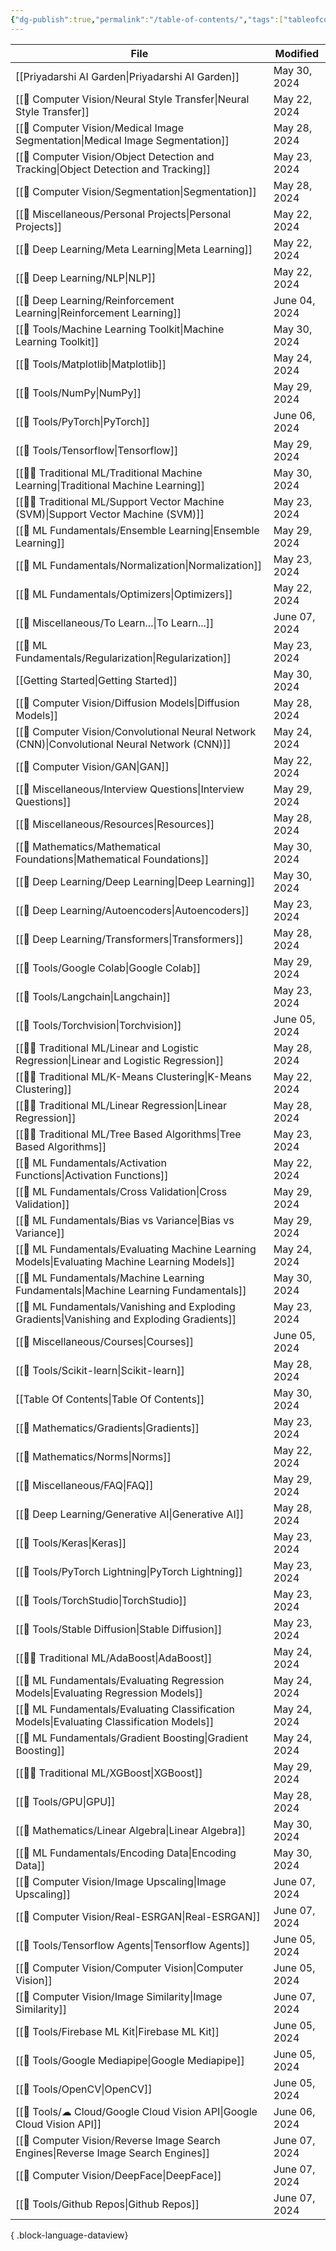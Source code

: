 ```yaml
---
{"dg-publish":true,"permalink":"/table-of-contents/","tags":["tableofcontents","toc"],"noteIcon":"2","updated":"2024-05-30T16:33:40.072+05:30"}
---
```



| File                                                                                             | Modified      |
| ------------------------------------------------------------------------------------------------ | ------------- |
| [[Priyadarshi AI Garden\|Priyadarshi AI Garden]]                                              | May 30, 2024  |
| [[👀 Computer Vision/Neural Style Transfer\|Neural Style Transfer]]                           | May 22, 2024  |
| [[👀 Computer Vision/Medical Image Segmentation\|Medical Image Segmentation]]                 | May 28, 2024  |
| [[👀 Computer Vision/Object Detection and Tracking\|Object Detection and Tracking]]           | May 23, 2024  |
| [[👀 Computer Vision/Segmentation\|Segmentation]]                                             | May 28, 2024  |
| [[🍭 Miscellaneous/Personal Projects\|Personal Projects]]                                     | May 22, 2024  |
| [[🤖 Deep Learning/Meta Learning\|Meta Learning]]                                             | May 22, 2024  |
| [[🤖 Deep Learning/NLP\|NLP]]                                                                 | May 22, 2024  |
| [[🤖 Deep Learning/Reinforcement Learning\|Reinforcement Learning]]                           | June 04, 2024 |
| [[🧰 Tools/Machine Learning Toolkit\|Machine Learning Toolkit]]                               | May 30, 2024  |
| [[🧰 Tools/Matplotlib\|Matplotlib]]                                                           | May 24, 2024  |
| [[🧰 Tools/NumPy\|NumPy]]                                                                     | May 29, 2024  |
| [[🧰 Tools/PyTorch\|PyTorch]]                                                                 | June 06, 2024 |
| [[🧰 Tools/Tensorflow\|Tensorflow]]                                                           | May 29, 2024  |
| [[🧑‍🏫 Traditional ML/Traditional Machine Learning\|Traditional Machine Learning]]           | May 30, 2024  |
| [[🧑‍🏫 Traditional ML/Support Vector Machine (SVM)\|Support Vector Machine (SVM)]]           | May 23, 2024  |
| [[🧒 ML Fundamentals/Ensemble Learning\|Ensemble Learning]]                                   | May 29, 2024  |
| [[🧒 ML Fundamentals/Normalization\|Normalization]]                                           | May 23, 2024  |
| [[🧒 ML Fundamentals/Optimizers\|Optimizers]]                                                 | May 22, 2024  |
| [[🍭 Miscellaneous/To Learn...\|To Learn...]]                                                 | June 07, 2024 |
| [[🧒 ML Fundamentals/Regularization\|Regularization]]                                         | May 23, 2024  |
| [[Getting Started\|Getting Started]]                                                          | May 30, 2024  |
| [[👀 Computer Vision/Diffusion Models\|Diffusion Models]]                                     | May 28, 2024  |
| [[👀 Computer Vision/Convolutional Neural Network (CNN)\|Convolutional Neural Network (CNN)]] | May 24, 2024  |
| [[👀 Computer Vision/GAN\|GAN]]                                                               | May 22, 2024  |
| [[🍭 Miscellaneous/Interview Questions\|Interview Questions]]                                 | May 29, 2024  |
| [[🍭 Miscellaneous/Resources\|Resources]]                                                     | May 28, 2024  |
| [[🔢 Mathematics/Mathematical Foundations\|Mathematical Foundations]]                         | May 30, 2024  |
| [[🤖 Deep Learning/Deep Learning\|Deep Learning]]                                             | May 30, 2024  |
| [[🤖 Deep Learning/Autoencoders\|Autoencoders]]                                               | May 23, 2024  |
| [[🤖 Deep Learning/Transformers\|Transformers]]                                               | May 28, 2024  |
| [[🧰 Tools/Google Colab\|Google Colab]]                                                       | May 29, 2024  |
| [[🧰 Tools/Langchain\|Langchain]]                                                             | May 23, 2024  |
| [[🧰 Tools/Torchvision\|Torchvision]]                                                         | June 05, 2024 |
| [[🧑‍🏫 Traditional ML/Linear and Logistic Regression\|Linear and Logistic Regression]]       | May 28, 2024  |
| [[🧑‍🏫 Traditional ML/K-Means Clustering\|K-Means Clustering]]                               | May 22, 2024  |
| [[🧑‍🏫 Traditional ML/Linear Regression\|Linear Regression]]                                 | May 28, 2024  |
| [[🧑‍🏫 Traditional ML/Tree Based Algorithms\|Tree Based Algorithms]]                         | May 23, 2024  |
| [[🧒 ML Fundamentals/Activation Functions\|Activation Functions]]                             | May 22, 2024  |
| [[🧒 ML Fundamentals/Cross Validation\|Cross Validation]]                                     | May 29, 2024  |
| [[🧒 ML Fundamentals/Bias vs Variance\|Bias vs Variance]]                                     | May 29, 2024  |
| [[🧒 ML Fundamentals/Evaluating Machine Learning Models\|Evaluating Machine Learning Models]] | May 24, 2024  |
| [[🧒 ML Fundamentals/Machine Learning Fundamentals\|Machine Learning Fundamentals]]           | May 30, 2024  |
| [[🧒 ML Fundamentals/Vanishing and Exploding Gradients\|Vanishing and Exploding Gradients]]   | May 23, 2024  |
| [[🍭 Miscellaneous/Courses\|Courses]]                                                         | June 05, 2024 |
| [[🧰 Tools/Scikit-learn\|Scikit-learn]]                                                       | May 28, 2024  |
| [[Table Of Contents\|Table Of Contents]]                                                      | May 30, 2024  |
| [[🔢 Mathematics/Gradients\|Gradients]]                                                       | May 23, 2024  |
| [[🔢 Mathematics/Norms\|Norms]]                                                               | May 22, 2024  |
| [[🍭 Miscellaneous/FAQ\|FAQ]]                                                                 | May 29, 2024  |
| [[🤖 Deep Learning/Generative AI\|Generative AI]]                                             | May 28, 2024  |
| [[🧰 Tools/Keras\|Keras]]                                                                     | May 23, 2024  |
| [[🧰 Tools/PyTorch Lightning\|PyTorch Lightning]]                                             | May 23, 2024  |
| [[🧰 Tools/TorchStudio\|TorchStudio]]                                                         | May 23, 2024  |
| [[🧰 Tools/Stable Diffusion\|Stable Diffusion]]                                               | May 23, 2024  |
| [[🧑‍🏫 Traditional ML/AdaBoost\|AdaBoost]]                                                   | May 24, 2024  |
| [[🧒 ML Fundamentals/Evaluating Regression Models\|Evaluating Regression Models]]             | May 24, 2024  |
| [[🧒 ML Fundamentals/Evaluating Classification Models\|Evaluating Classification Models]]     | May 24, 2024  |
| [[🧒 ML Fundamentals/Gradient Boosting\|Gradient Boosting]]                                   | May 24, 2024  |
| [[🧑‍🏫 Traditional ML/XGBoost\|XGBoost]]                                                     | May 29, 2024  |
| [[🧰 Tools/GPU\|GPU]]                                                                         | May 28, 2024  |
| [[🔢 Mathematics/Linear Algebra\|Linear Algebra]]                                             | May 30, 2024  |
| [[🧒 ML Fundamentals/Encoding Data\|Encoding Data]]                                           | May 30, 2024  |
| [[👀 Computer Vision/Image Upscaling\|Image Upscaling]]                                       | June 07, 2024 |
| [[👀 Computer Vision/Real-ESRGAN\|Real-ESRGAN]]                                               | June 07, 2024 |
| [[🧰 Tools/Tensorflow Agents\|Tensorflow Agents]]                                             | June 05, 2024 |
| [[👀 Computer Vision/Computer Vision\|Computer Vision]]                                       | June 05, 2024 |
| [[👀 Computer Vision/Image Similarity\|Image Similarity]]                                     | June 07, 2024 |
| [[🧰 Tools/Firebase ML Kit\|Firebase ML Kit]]                                                 | June 05, 2024 |
| [[🧰 Tools/Google Mediapipe\|Google Mediapipe]]                                               | June 05, 2024 |
| [[🧰 Tools/OpenCV\|OpenCV]]                                                                   | June 05, 2024 |
| [[🧰 Tools/☁ Cloud/Google Cloud Vision API\|Google Cloud Vision API]]                         | June 06, 2024 |
| [[👀 Computer Vision/Reverse Image Search Engines\|Reverse Image Search Engines]]             | June 07, 2024 |
| [[👀 Computer Vision/DeepFace\|DeepFace]]                                                     | June 07, 2024 |
| [[🧰 Tools/Github Repos\|Github Repos]]                                                       | June 07, 2024 |

{ .block-language-dataview}
